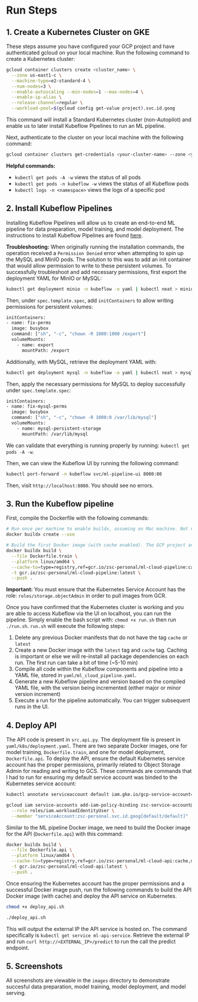 # Run Steps

## 1. Create a Kubernetes Cluster on GKE

These steps assume you have configured your GCP project and have authenticated gcloud on your local machine.  Run the following command to create a Kubernetes cluster:

```bash
gcloud container clusters create <cluster_name> \
  --zone us-east1-c \
  --machine-type=e2-standard-4 \
  --num-nodes=3 \
  --enable-autoscaling --min-nodes=1 --max-nodes=4 \
  --enable-ip-alias \
  --release-channel=regular \
  --workload-pool=$(gcloud config get-value project).svc.id.goog
```

This command will install a Standard Kubernetes cluster (non-Autopilot) and enable us to later install Kubeflow Pipelines to run an ML pipeline.

Next, authenticate to the cluster on your local machine with the following command:

```bash
gcloud container clusters get-credentials <your-cluster-name> --zone <your-cluster-zone>
```

**Helpful commands:**

- `kubectl get pods -A -w` views the status of all pods
- `kubectl get pods -n kubeflow -w` views the status of all Kubeflow pods
- `kubectl logs -n <namespace>` views the logs of a specific pod

## 2. Install Kubeflow Pipelines

Installing Kubeflow Pipelines will allow us to create an end-to-end ML pipeline for data preparation, model training, and model deployment. The instructions to install Kubeflow Pipelines are found [here](https://www.kubeflow.org/docs/components/pipelines/operator-guides/installation/).

**Troubleshooting:**
When originally running the installation commands, the operation received a `Permission Denied` error when attempting to spin up the MySQL and MinIO pods.  The solution to this was to add an init container that would allow permission to write to these persistent volumes.  To successfully troubleshoot and add necessary permissions, first export the deployment YAML for MinIO or MySQL:

```bash
kubectl get deployment minio -n kubeflow -o yaml | kubectl neat > minio-deployment.yaml
```

Then, under `spec.template.spec`, add `initContainers` to allow writing permissions for persistent volumes:

```bash
initContainers:
- name: fix-perms
  image: busybox
  command: ["sh", "-c", "chown -R 1000:1000 /export"]
  volumeMounts:
    - name: export
      mountPath: /export
```

Additionally, with MySQL, retrieve the deployment YAML with:

```bash
kubectl get deployment mysql -n kubeflow -o yaml | kubectl neat > mysql-deployment.yaml
```

Then, apply the necessary permissions for MySQL to deploy successfully under `spec.template.spec`:

```bash
initContainers:
- name: fix-mysql-perms
  image: busybox
  command: ["sh", "-c", "chown -R 1000:0 /var/lib/mysql"]
  volumeMounts:
    - name: mysql-persistent-storage
      mountPath: /var/lib/mysql
```

We can validate that everything is running properly by running: `kubectl get pods -A -w`.

Then, we can view the Kubeflow UI by running the following command:

```bash
kubectl port-forward -n kubeflow svc/ml-pipeline-ui 8080:80
```

Then, visit `http://localhost:8080`. You should see no errors.

## 3. Run the Kubeflow pipeline

First, compile the Dockerfile with the following commands:

```bash
# Run once per machine to enable buildx, assuming on Mac machine. Not necessary if this command has run before
docker buildx create --use   

# Build the first Docker image (with cache enabled). The GCP project and Image name are hard coded throughout the code. These will need to be replaced.
docker buildx build \
  --file Dockerfile.train \
  --platform linux/amd64 \
  --cache-to=type=registry,ref=gcr.io/zsc-personal/ml-cloud-pipeline:cache,mode=max \
  -t gcr.io/zsc-personal/ml-cloud-pipeline:latest \
  --push .
```

**Important:**
You must ensure that the Kubernetes Service Account has the role: `roles/storage.objectAdmin` in order to pull images from GCR.

Once you have confirmed that the Kubernetes cluster is working and you are able to access Kubeflow via the UI on localhost, you can run the pipeline. Simply enable the bash script with: `chmod +x run.sh` then run `./run.sh`.  `run.sh` will execute the following steps:

1. Delete any previous Docker manifests that do not have the tag `cache` or `latest`
2. Create a new Docker image with the `latest` tag and `cache` tag.  Caching is important or else we will re-install all package dependencies on each run.  The first run can take a bit of time (~5-10 min)
3. Compile all code within the Kubeflow components and pipeline into a YAML file, stored in `yaml/ml_cloud_pipeline.yaml`.
4. Generate a new Kubeflow pipeline and version based on the compiled YAML file, with the version being incremented (either major or minor version increment)
5. Execute a run for the pipeline automatically. You can trigger subsequent runs in the UI.

## 4. Deploy API

The API code is present in `src.api.py`.  The deployment file is present in `yaml/k8s/deployment.yaml`. There are two separate Docker images, one for model training, `Dockerfile.train`, and one for model deployment, `Dockerfile.api`.  To deploy the API, ensure the default Kubernetes service account has the proper permissions, primarily related to Object Storage Admin for reading and writing to GCS.  These commands are commands that I had to run for ensuring my default service account was binded to the Kubernetes service account:

```bash
kubectl annotate serviceaccount default iam.gke.io/gcp-service-account=zsc-service-account@zsc-personal.iam.gserviceaccount.com

gcloud iam service-accounts add-iam-policy-binding zsc-service-account@zsc-personal.iam.gserviceaccount.com \
  --role roles/iam.workloadIdentityUser \
  --member "serviceAccount:zsc-personal.svc.id.goog[default/default]"
```

Similar to the ML pipeline Docker image, we need to build the Docker image for the API (`Dockerfile.api`) with this command:

```bash
docker buildx build \
  --file Dockerfile.api \
  --platform linux/amd64 \
  --cache-to=type=registry,ref=gcr.io/zsc-personal/ml-cloud-api:cache,mode=max \
  -t gcr.io/zsc-personal/ml-cloud-api:latest \
  --push .
```

Once ensuring the Kubernetes account has the proper permissions and a successful Docker image push, run the following commands to build the API Docker image (with cache) and deploy the API service on Kubernetes.

```bash
chmod +x deploy_api.sh

./deploy_api.sh
```

This will output the external IP the API service is hosted on.  The command specifically is `kubectl get service ml-api-service`. Retrieve the external IP and run `curl http://<EXTERNAL_IP>/predict` to run the call the predict endpoint.

## 5. Screenshots

All screenshots are viewable in the `images` directory to demonstrate succesful data preparation, model training, model deployment, and model serving.
